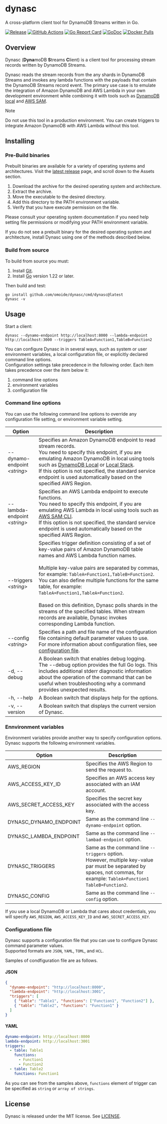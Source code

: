 # dynasc

A cross-platform client tool for DynamoDB Streams written in Go.

[![Release](https://img.shields.io/github/release/omoide/dynasc.svg?label=Release)](https://github.com/omoide/dynasc/releases)
[![GitHub Actions](https://github.com/omoide/dynasc/actions/workflows/test.yaml/badge.svg)](https://github.com/omoide/dynasc/actions?query=branch%3Amaster+workflow%3Atest)
[![Go Report Card](https://goreportcard.com/badge/github.com/omoide/dynasc)](https://goreportcard.com/report/github.com/omoide/dynasc)
[![GoDoc](https://godoc.org/github.com/omoide/dynasc?status.svg)](https://godoc.org/github.com/omoide/dynasc)
[![Docker Pulls](https://img.shields.io/docker/pulls/omoide/dynasc.svg)](https://hub.docker.com/r/omoide/dynasc/)

## Overview

Dynasc (**Dyna**moDB **S**treams **C**lient) is a client tool for processing stream records written by DynamoDB Streams.

Dynasc reads the stream records from the any shards in DynamoDB Streams and invokes any lambda functions with the payloads that contain the DynamoDB Streams record event.
The primary use case is to emulate the integration of Amazon DynamoDB and AWS Lambda in your own development environment while combining it with tools such as [DynamoDB local](https://docs.aws.amazon.com/amazondynamodb/latest/developerguide/DynamoDBLocal.html) and [AWS SAM](https://aws.amazon.com/jp/serverless/sam/).

> [!NOTE]  
> Do not use this tool in a production environment.
> You can create triggers to integrate Amazon DynamoDB with AWS Lambda without this tool.

## Installing

### Pre-Build binaries

Prebuilt binaries are available for a variety of operating systems and architectures.
Visit the [latest release](https://github.com/omoide/dynasc/releases/latest) page, and scroll down to the Assets section.

1. Download the archive for the desired operating system and architecture.
2. Extract the archive.
3. Move the executable to the desired directory.
4. Add this directory to the PATH environment variable.
5. Verify that you have execute permission on the file.

Please consult your operating system documentation if you need help setting file permissions or modifying your PATH environment variable.

If you do not see a prebuilt binary for the desired operating system and architecture, install Dynasc using one of the methods described below.

### Build from source

To build from source you must:

1. Install [Git](https://git-scm.com/).
2. Install [Go](https://go.dev/) version 1.22 or later.

Then build and test:

```
go install github.com/omoide/dynasc/cmd/dynasc@latest
dynasc -v
```

## Usage

Start a client:

```
dynasc --dynamo-endpoint http://localhost:8000 --lambda-endpoint http://localhost:3000 --triggers TableA=Function1,TableB=Function2
```

You can configure Dynasc in in several ways, such as system or user environment variables, a local configuration file, or explicitly declared command line options.  
Configuration settings take precedence in the following order. Each item takes precedence over the item below it:

1. command line options
2. environment variables
3. configuration file

### Command line options

You can use the following command line options to override any configuration file setting, or environment variable setting.

| Option                         | Description                                                                                                                                                                                                                                                                                                                                                                                                                                                                                                                                          |
| ------------------------------ | ---------------------------------------------------------------------------------------------------------------------------------------------------------------------------------------------------------------------------------------------------------------------------------------------------------------------------------------------------------------------------------------------------------------------------------------------------------------------------------------------------------------------------------------------------- |
| --dynamo-endpoint _\<string\>_ | Specifies an Amazon DynamoDB endpoint to read stream records.<br />You need to specify this endpoint, if you are emulating Amazon DynamoDB in local using tools such as [DynamoDB Local](https://docs.aws.amazon.com/amazondynamodb/latest/developerguide/DynamoDBLocal.html) or [Local Stack](https://docs.localstack.cloud/user-guide/aws/dynamodb/).<br /> If this option is not specified, the standard service endpoint is used automatically based on the specified AWS Region.                                                                |
| --lambda-endpoint _\<string\>_ | Specifies an AWS Lambda endpoint to execute functions.<br />You need to specify this endpoint, if you are emulating AWS Lambda in local using tools such as [AWS SAM CLI](https://github.com/aws/aws-sam-cli).<br /> If this option is not specified, the standard service endpoint is used automatically based on the specified AWS Region.                                                                                                                                                                                                         |
| --triggers _\<string\>_        | Specifies trigger definition consisting of a set of key-value pairs of Amazon DynamoDB table names and AWS Lambda function names.<br /><br />Multiple key-value pairs are separated by commas, for example: `TableA=Function1,TableB=Function2`.<br />You can also define multiple functions for the same table, for example: `TableA=Function1,TableA=Function2`.<br /><br />Based on this definition, Dynasc polls shards in the streams of the specified tables. When stream records are available, Dynasc invokes corresponding Lambda function. |
| --config _\<string\>_          | Specifies a path and file name of the configuration file containing default parameter values to use.<br /> For more information about configuration files, see [configuration file](#configuration-file).                                                                                                                                                                                                                                                                                                                                            |
| -d, --debug                    | A Boolean switch that enables debug logging.<br />The --debug option provides the full Go logs. This includes additional stderr diagnostic information about the operation of the command that can be useful when troubleshooting why a command provides unexpected results.                                                                                                                                                                                                                                                                         |
| -h, --help                     | A Boolean switch that displays help for the options.                                                                                                                                                                                                                                                                                                                                                                                                                                                                                                 |
| -v, --version                  | A Boolean switch that displays the current version of Dynasc.                                                                                                                                                                                                                                                                                                                                                                                                                                                                                        |

### Ennvironment variables

Environment variables provide another way to specify configuration options.  
Dynasc supports the following environment variables.

| Option                 | Description                                                                                                                                                                   |
| ---------------------- | ----------------------------------------------------------------------------------------------------------------------------------------------------------------------------- |
| AWS_REGION             | Specifies the AWS Region to send the request to.                                                                                                                              |
| AWS_ACCESS_KEY_ID      | Specifies an AWS access key associated with an IAM account.                                                                                                                   |
| AWS_SECRET_ACCESS_KEY  | Specifies the secret key associated with the access key.                                                                                                                      |
| DYNASC_DYNAMO_ENDPOINT | Same as the command line `--dynamo-endpoint` option.                                                                                                                          |
| DYNASC_LAMBDA_ENDPOINT | Same as the command line `--lambad-endpoint` option.                                                                                                                          |
| DYNASC_TRIGGERS        | Same as the command line `--triggers` option.<br />However, multiple key-value par must be separated by spaces, not commas, for example: `TableA=Function1 TableB=Function2`. |
| DYNASC_CONFIG          | Same as the command line `--config` option.                                                                                                                                   |

If you use a local DynamoDB or Lambda that cares about credentials, you will specify `AWS_REGION`, `AWS_ACCESS_KEY_ID` and `AWS_SECRET_ACCESS_KEY`.

### Configurationn file

Dynasc supports a configuration file that you can use to configure Dynasc command parameter values.  
Supported formats are `JSON`, `YAML`, `TOML`, and `HCL`.

Samples of condfiguration file are as follows.

#### JSON

```json
{
  "dynamo-endpoint": "http://localhost:8000",
  "lambda-endpoint": "http://localhost:3001",
  "triggers": [
    { "table": "Table1", "functions": ["Function1", "Function2"] },
    { "table": "Table2", "functions": "Function1" }
  ]
}
```

#### YAML

```yaml
dynamo-endpoint: http://localhost:8000
lambda-endpoint: http://localhost:3001
triggers:
  - table: Table1
    functions:
      - Function1
      - Function2
  - table: Table2
    functions: Function1
```

As you can see from the samples above, `functions` element of trigger can be specified as `string` or `array of strings`.

## License

Dynasc is released under the MIT license. See [LICENSE](LICENSE).

